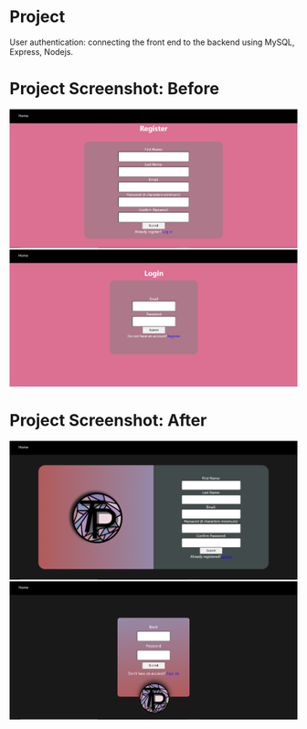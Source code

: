 # Project
User authentication: connecting the front end to the backend using MySQL, Express, Nodejs.

# Project Screenshot: Before
![](./src/RegisterCapt.PNG)
![](./src/LoginCapt.PNG)

# Project Screenshot: After
![](./src/RegisterCapt2.PNG)
![](./src/LoginCapt2.PNG)